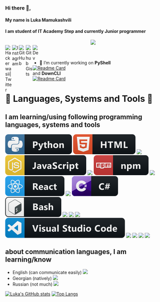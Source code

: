 ### Hi there 👋,
#### My name is Luka Mamukashvili
#### I am student of IT Academy Step and currently Junior programmer

<img align='right' src="https://media.giphy.com/media/M9gbBd9nbDrOTu1Mqx/giphy.gif" width="230">
<br/>
<a href="https://twitter.com/UltraStudioLTD">
  <img align="left" alt="Hackerwasii| Twitter" width="22px" src="https://cdn.jsdelivr.net/npm/simple-icons@v3/icons/twitter.svg" />
</a>
<a href="https://www.instagram.com/blue_reaper_gaming">
  <img align="left" alt="Instagram" width="22px" src="https://cdn.jsdelivr.net/npm/simple-icons@v3/icons/instagram.svg" />
</a>
<a href="https://github.com/UltraStudioLTD">
  <img align="left" alt="GitHub" width="22px" src="https://cdn.jsdelivr.net/npm/simple-icons@3.5.0/icons/github.svg" />
</a>
<a href="https://gist.github.com/UltraStudioLTD">
  <img align="left" alt="Github Gists" width="22px" src="https://i.postimg.cc/PqWx7SWh/code-square.png">
</a>
<!--
<a href="https://wa.link/p5a9ku">
  <img align="left" alt="whatsapp" width="22px" src="https://cdn.jsdelivr.net/npm/simple-icons@3.5.0/icons/whatsapp.svg" />
</a>
-->
<a href="https://dev.to/ultrastudio">
  <img align="left" alt="Dev" width="22px" src="https://cdn.jsdelivr.net/npm/simple-icons@3.5.0/icons/dev-dot-to.svg" />
</a>
<br/>
<br/>

- 🔭 I’m currently working on **PyShell** <br/> [![Readme Card](https://github-readme-stats.vercel.app/api/pin/?username=UltraStudioLTD&repo=PyShell)](https://github.com/UltraStudioLTD/PyShell) <br/>
  and **DownCLI** <br/> [![Readme Card](https://github-readme-stats.vercel.app/api/pin/?username=UltraStudioLTD&repo=DownCLI)](https://github.com/UltraStudioLTD/DownCLI)


# 🌱 Languages, Systems and Tools 🌱
## I am learning/using following programming languages, systems and tools
[![Python](https://raw.githubusercontent.com/bornmay/bornmay/master/svg/dev/languages/python.svg)](https://www.python.org/) [![HTML (HyperText Markup Language)](https://raw.githubusercontent.com/bornmay/bornmay/master/svg/dev/languages/html.svg)](https://html.com/) <a href="https://www.w3schools.com/Css/"><img src="https://shields.io/badge/%20-CSS-black?logo=css3&labelColor=cyan&logoColor=white&style=flat" height="30"></a> [![JS (JavaScript) vanilla](https://raw.githubusercontent.com/bornmay/bornmay/master/svg/dev/languages/js.svg)](https://javascript.com/) <a href="https://www.nodejs.org"><img src="https://shields.io/badge/%20-Node%20JS-black?logo=node-dot-js&labelColor=green&logoColor=white&style=flat" height="30"></a> [![npm](https://raw.githubusercontent.com/bornmay/bornmay/master/svg/dev/services/npm.svg)](https://www.npmjs.com/) <a href="https://jquery.com"><img src="https://shields.io/badge/%20-jQuery-black?logo=jquery&labelColor=yellow&logoColor=white&style=flat" height="30"></a> [![ReactJS/React = JavaScript framework/library](https://raw.githubusercontent.com/bornmay/bornmay/master/svg/dev/frameworks/react.svg)](https://reactjs.org/) <a href="https://www.php.net/"><img src="https://shields.io/badge/%20-PHP-black?logo=php&labelColor=purple&logoColor=white&style=flat" height="30"></a> [![C# (CSharp)](https://raw.githubusercontent.com/bornmay/bornmay/master/svg/dev/languages/csharp.svg)](https://docs.microsoft.com/en-us/dotnet/csharp/) [![Bash (Bourne Again Shell)](https://raw.githubusercontent.com/bornmay/bornmay/master/svg/dev/tools/bash.svg)](https://www.gnu.org/software/bash/) <a href="https://www.vim.org/"><img src="https://shields.io/badge/%20-Vim-black?logo=vim&labelColor=green&logoColor=white&style=flat" height="30"></a> <a href="https://www.nano-editor.org/"><img src="https://shields.io/badge/%20-Gnu Nano-black?logo=gnu&labelColor=white&logoColor=black&style=flat" height="30"></a> <a href="https://www.https://www.sublimetext.com/./"><img src="https://shields.io/badge/%20-Sublime Text-black?logo=sublime-text&labelColor=yellow&logoColor=white&style=flat" height="30"></a> [![Visual Studio Code](https://raw.githubusercontent.com/bornmay/bornmay/master/svg/dev/tools/visualstudio_code.svg)](https://code.visualstudio.com/) <a href="https://www.visualstudio.microsoft.com/"><img src="https://shields.io/badge/%20-Visual Studio-black?logo=visual-studio&labelColor=purple&logoColor=white&style=flat" height="30"></a> <a href="https://www.replit.com/"><img src="https://shields.io/badge/%20-Repl it-black?logo=repl-dot-it&labelColor=gray&logoColor=white&style=flat" height="30"></a> <a href="https://www.ubuntu.com/"><img src="https://shields.io/badge/%20-Ubuntu 20.04 (WSL)-black?logo=ubuntu&labelColor=orange&logoColor=white&style=flat" height="30"></a> <a href="https://www.microsoft.com/en-us/software-download/windows10"><img src="https://shields.io/badge/%20-Windows 10-black?logo=windows&labelColor=darkcyan&logoColor=white&style=flat" height="30"></a>

## about communication languages, I am learning/know
- English (can communicate easily) <kbd><img src="https://upload.wikimedia.org/wikipedia/en/a/a4/Flag_of_the_United_States.svg" height="26"></kbd>
- Georgian (natively) <kbd><img src="https://upload.wikimedia.org/wikipedia/commons/0/0f/Flag_of_Georgia.svg" height="26"></kbd>
- Russian (not much) <kbd><img src="https://upload.wikimedia.org/wikipedia/en/f/f3/Flag_of_Russia.svg" height="26"></kbd>

[![Luka's GitHub stats](https://github-readme-stats.vercel.app/api?username=UltraStudioLTD&show_icons=true&theme=radical)](https://github.com/UltraStudioLTD/)
[![Top Langs](https://github-readme-stats.vercel.app/api/top-langs/?username=UltraStudioLTD&layout=compact)](https://github.com/UltraStudioLTD/)

<!--
**UltraStudioLTD/UltraStudioLTD** is a ✨ _special_ ✨ repository because its `README.md` (this file) appears on your GitHub profile.

Here are some ideas to get you started:

- 🔭 I’m currently working on Als
- 🌱 I’m currently learning C# (CSharp) and Bash
- 👯 I’m looking to collaborate on ...
- 🤔 I’m looking for help with ...
- 💬 Ask me about ...
- 📫 How to reach me: ...
- 😄 Pronouns: ...
- ⚡ Fun fact: ...
-->
